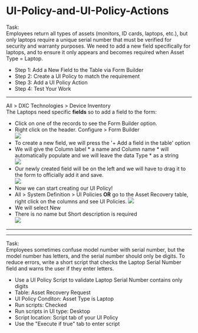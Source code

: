 # UI-Policy-and-UI-Policy-Actions

Task: <br>
Employees return all types of assets (monitors, ID cards, laptops, etc.), but only laptops require a unique serial number that must be verified for security and warranty purposes. We need to add a new field specifically for laptops, and to ensure it only appears and becomes required when Asset Type = Laptop. <br>
- Step 1: Add a New Field to the Table via Form Builder
- Step 2: Create a UI Policy to match the requirement
- Step 3: Add a UI Policy Action
- Step 4: Test Your Work
------------------------------------------------------------------------------------------------------------
All > DXC Technologies > Device Inventory <br>
The Laptops need specific **fields** so to add a field to the form: <br>
- Click on one of the records to see the Form Builder option.  <br>
- Right click on the header. Configure > Form Builder <br>
![](https://github.com/CodeWithLuwam/ServiceNow-UI-Policy-and-UI-Policy-Actions/blob/main/Images/Click%20on%20one%20of%20the%20records%20to%20show%20Form%20Builder%20option.png?raw=true)
- To create a new field, we will press the '+ Add a field in the table' option
- We will give the Column label * a name and Column name * will automatically populate and we will leave the data Type * as a string <br>
![](https://github.com/CodeWithLuwam/ServiceNow-UI-Policy-and-UI-Policy-Actions/blob/main/Images/Name%20the%20field%20we%20have%20created.png?raw=true)
- Our newly created field will be on the left and we will have to drag it to the form to officially add it and save. <br>
![](https://github.com/CodeWithLuwam/ServiceNow-UI-Policy-and-UI-Policy-Actions/blob/main/Images/New%20field%20added.png?raw=true) <br>
 - Now we can start creating our UI Policy!
 - All > System Definition > UI Policies **OR** go to the Asset Recovery table, right click on the columns and see UI Policies.
![](https://github.com/CodeWithLuwam/ServiceNow-UI-Policy-and-UI-Policy-Actions/blob/main/Images/UI%20Policies.png?raw=true)
 - We will select New <br>
 - There is no name but Short description is required <br>
![](https://github.com/CodeWithLuwam/ServiceNow-UI-Policy-and-UI-Policy-Actions/blob/main/Images/Short%20Description%20for%20UI%20Policy.png?raw=true)



------------------------------------------------------------------------------------------------------------
------------------------------------------------------------------------------------------------------------
Task: <br>
Employees sometimes confuse model number with serial number, but the model number has letters, and the serial number should only be digits. To reduce errors, write a short script that checks the Laptop Serial Number field and warns the user if they enter letters.

- Use a UI Policy Script to validate Laptop Serial Number contains only digits
- Table: Asset Recovery Request
- UI Policy Conditon: Asset Type is Laptop
- Run scripts: Checked
- Run scripts in UI type: Desktop
- Script location: Script tab of your UI Policy
- Use the "Execute if true" tab to enter script <br>
<br>
